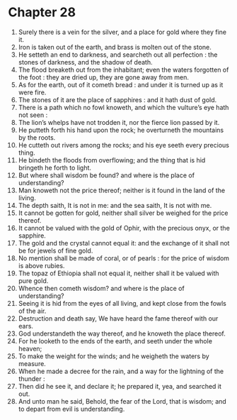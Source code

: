 # Chapter 28

1. Surely there is a vein for the silver, and a place for gold where they fine it.
2. Iron is taken out of the earth, and brass is molten out of the stone.
3. He setteth an end to darkness, and searcheth out all perfection : the stones of darkness, and the shadow of death.
4. The flood breaketh out from the inhabitant; even the waters forgotten of the foot : they are dried up, they are gone away from men.
5. As for the earth, out of it cometh bread : and under it is turned up as it were fire.
6. The stones of it are the place of sapphires : and it hath dust of gold.
7. There is a path which no fowl knoweth, and which the vulture’s eye hath not seen :
8. The lion’s whelps have not trodden it, nor the fierce lion passed by it.
9. He putteth forth his hand upon the rock; he overturneth the mountains by the roots.
10. He cutteth out rivers among the rocks; and his eye seeth every precious thing.
11. He bindeth the floods from overflowing; and the thing that is hid bringeth he forth to light.
12. But where shall wisdom be found? and where is the place of understanding?
13. Man knoweth not the price thereof; neither is it found in the land of the living.
14. The depth saith, It is not in me: and the sea saith, It is not with me.
15. It cannot be gotten for gold, neither shall silver be weighed for the price thereof.
16. It cannot be valued with the gold of Ophir, with the precious onyx, or the sapphire.
17. The gold and the crystal cannot equal it: and the exchange of it shall not be for jewels of fine gold.
18. No mention shall be made of coral, or of pearls : for the price of wisdom is above rubies.
19. The topaz of Ethiopia shall not equal it, neither shall it be valued with pure gold.
20. Whence then cometh wisdom? and where is the place of understanding?
21. Seeing it is hid from the eyes of all living, and kept close from the fowls of the air.
22. Destruction and death say, We have heard the fame thereof with our ears.
23. God understandeth the way thereof, and he knoweth the place thereof.
24. For he looketh to the ends of the earth, and seeth under the whole heaven;
25. To make the weight for the winds; and he weigheth the waters by measure.
26. When he made a decree for the rain, and a way for the lightning of the thunder :
27. Then did he see it, and declare it; he prepared it, yea, and searched it out.
28. And unto man he said, Behold, the fear of the Lord, that is wisdom; and to depart from evil is understanding.

